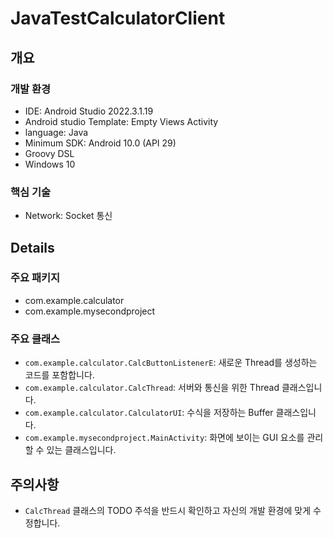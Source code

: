 # JavaTestCalculatorClient

## 개요

### 개발 환경
- IDE: Android Studio 2022.3.1.19
- Android studio Template: Empty Views Activity
- language: Java
- Minimum SDK: Android 10.0 (API 29)
- Groovy DSL
- Windows 10

### 핵심 기술
- Network: Socket 통신

## Details

### 주요 패키지
- com.example.calculator
- com.example.mysecondproject

### 주요 클래스
- ```com.example.calculator.CalcButtonListenerE```: 새로운 Thread를 생성하는 코드를 포함합니다.
- ```com.example.calculator.CalcThread```: 서버와 통신을 위한 Thread 클래스입니다.
- ```com.example.calculator.CalculatorUI```: 수식을 저장하는 Buffer 클래스입니다.
- ```com.example.mysecondproject.MainActivity```: 화면에 보이는 GUI 요소를 관리할 수 있는 클래스입니다.

## 주의사항
- ```CalcThread``` 클래스의 TODO 주석을 반드시 확인하고 자신의 개발 환경에 맞게 수정합니다.
